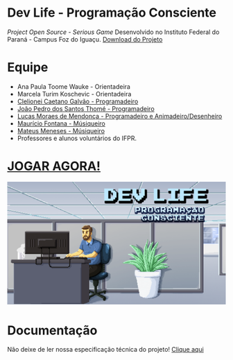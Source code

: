 # Dev Life - Programação Consciente
*Project Open Source* - *Serious Game* Desenvolvido no Instituto Federal do Paraná - Campus Foz do Iguaçu. [Download do Projeto](https://github.com/jogosifpr/devlife/archive/master.zip)

# Equipe

* Ana Paula Toome Wauke - Orientadeira
* Marcela Turim Koschevic - Orientadeira
* [Clelionei Caetano Galvão - Programadeiro](mailto:ccaetanogalvao@gmail.com)
* [João Pedro dos Santos Thomé - Programadeiro](mailto:jpsthome@gmail.com)
* [Lucas Moraes de Mendonça - Programadeiro e Animadeiro/Desenheiro](http://lmoraes.tumblr.com)
* [Maurício Fontana - Músiqueiro](https://soundcloud.com/moritzo/dev-life-main)
* [Mateus Meneses - Músiqueiro](https://soundcloud.com/mateusmeneses)
* Professores e alunos voluntários do IFPR.

# [JOGAR AGORA!](http://devlife.esy.es)

![alt tag](/illustration/main.png?raw=true "Ilustração de Lucas Moraes")

# Documentação

Não deixe de ler nossa especificação técnica do projeto! [Clique aqui](https://github.com/jogosifpr/devlife/wiki)
